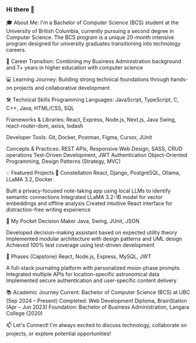 ### Hi there 👋

🎓 About Me:
I'm a Bachelor of Computer Science (BCS) student at the University of British Columbia, currently pursuing a second degree in Computer Science. The BCS program is a unique 20-month intensive program designed for university graduates transitioning into technology careers.

🔄 Career Transition: Combining my Business Administration background and 7+ years in higher education with computer science

💻 Learning Journey: Building strong technical foundations through hands-on projects and collaborative development

🛠️ Technical Skills
Programming Languages:
JavaScript, TypeScript, C, C++, Java, HTML/CSS, SQL

Frameworks & Libraries:
React, Express, Node.js, Next.js, Java Swing, 
react-router-dom, axios, lodash

Developer Tools:
Git, Docker, Postman, Figma, Cursor, JUnit

Concepts & Practices:
REST APIs, Responsive Web Design, SASS, CRUD operations
Test-Driven Development, JWT Authentication
Object-Oriented Programming, Design Patterns (Strategy, MVC)

💡 Featured Projects
🌟 Constellation 
React, Django, PostgreSQL, Ollama, LLaMA 3.2, Docker

Built a privacy-focused note-taking app using local LLMs to identify semantic connections
Integrated LLaMA 3.2-1B model for vector embeddings and offline analysis
Created intuitive React interface for distraction-free writing experience

🧠 My Pocket Decision Maker
Java, Swing, JUnit, JSON

Developed decision-making assistant based on expected utility theory
Implemented modular architecture with design patterns and UML design
Achieved 100% test coverage using test-driven development

🌙 Phases (Capstone)
React, Node.js, Express, MySQL, JWT

A full-stack journaling platform with personalized moon-phase prompts
Integrated multiple APIs for location-specific astronomical data
Implemented secure authentication and user-specific content delivery

📚 Academic Journey
Current: Bachelor of Computer Science (BCS) at UBC (Sep 2024 – Present)
Completed: Web Development Diploma, BrainStation (Apr – Jun 2023)
Foundation: Bachelor of Business Administration, Langara College (2020)

📫 Let's Connect!
I'm always excited to discuss technology, collaborate on projects, or explore potential opportunities!
<!--
**ericayagi/ericayagi** is a ✨ _special_ ✨ repository because its `README.md` (this file) appears on your GitHub profile.

Here are some ideas to get you started:

- 🔭 I’m currently working on ...
- 🌱 I’m currently learning ...
- 👯 I’m looking to collaborate on ...
- 🤔 I’m looking for help with ...
- 💬 Ask me about ...
- 📫 How to reach me: ...
- 😄 Pronouns: ...
- ⚡ Fun fact: ...
-->

